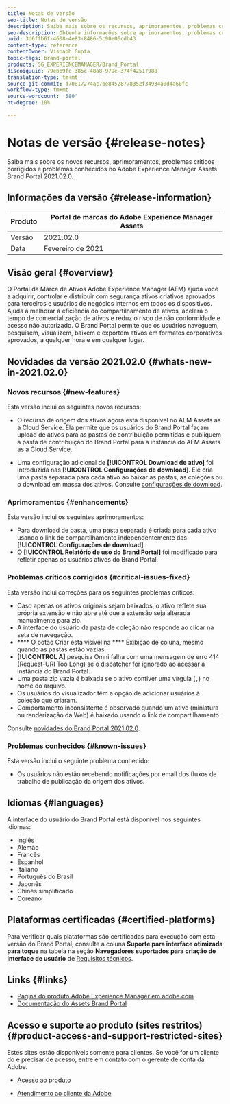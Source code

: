 ```yaml
---
title: Notas de versão
seo-title: Notas de versão
description: Saiba mais sobre os recursos, aprimoramentos, problemas críticos corrigidos e problemas conhecidos no Adobe Experience Manager Assets Brand Portal 2021.02.0.
seo-description: Obtenha informações sobre aprimoramentos, problemas críticos corrigidos e problemas conhecidos no Adobe Experience Manager Assets Brand Portal 2021.02.0.
uuid: 3d6ffb6f-4608-4e83-8486-5c90e06cdb43
content-type: reference
contentOwner: Vishabh Gupta
topic-tags: brand-portal
products: SG_EXPERIENCEMANAGER/Brand_Portal
discoiquuid: 79ebb9fc-385c-48a8-979e-374f42517988
translation-type: tm+mt
source-git-commit: d70817274ac7be84528778352f34934a0d4a60fc
workflow-type: tm+mt
source-wordcount: '580'
ht-degree: 10%

---
```



# Notas de versão {#release-notes}

Saiba mais sobre os novos recursos, aprimoramentos, problemas críticos corrigidos e problemas conhecidos no Adobe Experience Manager Assets Brand Portal 2021.02.0.

## Informações da versão {#release-information}

| Produto | Portal de marcas do Adobe Experience Manager Assets |
|---|---|
| Versão | 2021.02.0 |
| Data | Fevereiro de 2021 |

## Visão geral {#overview}

O Portal da Marca de Ativos Adobe Experience Manager (AEM) ajuda você a adquirir, controlar e distribuir com segurança ativos criativos aprovados para terceiros e usuários de negócios internos em todos os dispositivos. Ajuda a melhorar a eficiência do compartilhamento de ativos, acelera o tempo de comercialização de ativos e reduz o risco de não conformidade e acesso não autorizado. O Brand Portal permite que os usuários naveguem, pesquisem, visualizem, baixem e exportem ativos em formatos corporativos aprovados, a qualquer hora e em qualquer lugar.

## Novidades da versão 2021.02.0 {#whats-new-in-2021.02.0}

### Novos recursos {#new-features}

Esta versão inclui os seguintes novos recursos:

* O recurso de origem dos ativos agora está disponível no AEM Assets as a Cloud Service. Ela permite que os usuários do Brand Portal façam upload de ativos para as pastas de contribuição permitidas e publiquem a pasta de contribuição do Brand Portal para a instância do AEM Assets as a Cloud Service.

* Uma configuração adicional de **[!UICONTROL Download de ativo]** foi introduzida nas **[!UICONTROL Configurações de download]**. Ele cria uma pasta separada para cada ativo ao baixar as pastas, as coleções ou o download em massa dos ativos. Consulte [configurações de download](https://docs.adobe.com/content/help/en/experience-manager-brand-portal/using/download/brand-portal-download-assets.html#configure-download).

<!-- 
* The **[!UICONTROL Download]** dialog is revamped in a list view with additional options to exclude the renditions which are not required, apply the same set of rules for similar asset types, and download the selected asset renditions. See [steps to download assets from Brand Portal](https://docs.adobe.com/content/help/en/experience-manager-brand-portal/using/download/brand-portal-download-assets.html#download-assets).
-->

<!--
* The new **[!UICONTROL Download]** dialog now appears with all the renditions of the selected assets or folders containing assets in a list view, wherein the Brand Portal users can apply same set of renditions for similar asset types and download the selected asset renditions. 
-->

<!-- 
* Navigation to the **[!UICONTROL Files]**, **[!UICONTROL Collections]**, and **[!UICONTROL Shared Links]** is now possible from all the Brand Portal pages in one-click.  

* The **[!UICONTROL Renditions]** panel in the asset details page now allows the Brand Portal users to select the original asset and (or) specific asset renditions, and directly download them from the **[!UICONTROL Renditions]** panel without having to open the **[!UICONTROL Download]** dialog. See [download assets from asset details page](https://docs.adobe.com/content/help/en/experience-manager-brand-portal/using/download/brand-portal-download-assets.html#download-assets-from-asset-details-page).
-->

<!--
Brand Portal users can exclude specific renditions which are not required and directly download the original asset and its renditions from the **[!UICONTROL Renditions]** panel on the asset details page. 
-->

<!-- 
* In addition to the existing **[!UICONTROL Download]** configurations, the Brand Portal administrators can also [configure permissions for different group of users](https://docs.adobe.com/content/help/en/experience-manager-brand-portal/using/download/brand-portal-download-assets.html#configure-download-permissions) to view and (or) download the original asset and its renditions from the asset details page. These configurations will define who can access and (or) download the asset renditions.
-->

### Aprimoramentos {#enhancements}

Esta versão inclui os seguintes aprimoramentos:

* Para download de pasta, uma pasta separada é criada para cada ativo usando o link de compartilhamento independentemente das **[!UICONTROL Configurações de download]**.
* O **[!UICONTROL Relatório de uso do Brand Portal]** foi modificado para refletir apenas os usuários ativos do Brand Portal.

<!--
* The threshold of session timeout for the guest users has been reduced from 2 hours to 15 minutes.
* The additional **[!UICONTROL View pages]** option has been removed for multi-page PDFs as the user can now view the PDF pages from the Adobe Document Cloud Viewer.
-->


### Problemas críticos corrigidos {#critical-issues-fixed}

Esta versão inclui correções para os seguintes problemas críticos:

* Caso apenas os ativos originais sejam baixados, o ativo reflete sua própria extensão e não abre até que a extensão seja alterada manualmente para zip.
* A interface do usuário da pasta de coleção não responde ao clicar na seta de navegação.
* **** O botão Criar está visível na  **** Exibição de coluna, mesmo quando as pastas estão vazias.
* **[!UICONTROL A]** pesquisa Omni falha com uma mensagem de erro 414 (Request-URI Too Long) se o dispatcher for ignorado ao acessar a instância do Brand Portal.
* Uma pasta zip vazia é baixada se o ativo contiver uma vírgula (`,`) no nome do arquivo.
* Os usuários do visualizador têm a opção de adicionar usuários à coleção que criaram.
* Comportamento inconsistente é observado quando um ativo (miniatura ou renderização da Web) é baixado usando o link de compartilhamento.

Consulte [novidades do Brand Portal 2021.02.0](whats-new.md).


### Problemas conhecidos {#known-issues}

Esta versão inclui o seguinte problema conhecido:

* Os usuários não estão recebendo notificações por email dos fluxos de trabalho de publicação da origem dos ativos.

<!--
### Known Issues {#known-issues}

This release includes the following known issue:

* Search on the **[!UICONTROL Asset Reports]** shows processing on the product interface with no search result.
* The video DM encodes are not visible to the non-admin users on the asset details page.
* The alignment of the size of individual asset renditions and total download size is distorted in the Download dialog.
-->


<!--
* Download Settings configuration to configure asset download from Brand Portal. Fast download, custom renditions, and system renditions are the available configurations. 
-->

<!--
* Document Viewer has been introduced to enhance the PDF viewing experience. New options are available for viewing the PDF files in Brand Portal.

* Advances in the asset download process which improves the Brand Portal user experience while [downloading assets from Brand Portal](brand-portal-download-assets.md). Brand Portal administrators can configure **[!UICONTROL Fast Download]**, **[!UICONTROL Custom Renditions]**, and **[!UICONTROL System Renditions]** from the **[!UICONTROL Download]** settings. 

For details, see [what's new in Brand Portal 6.4.7](whats-new.md). 

### Critical Issues Fixed {#critical-issues-fixed-647}

This release includes fixes to the following critical issues:

* The viewer users are not permitted to share link for collections but the option to share is visible to them on the product interface.

* The **[!UICONTROL Download]** button on the options bar does not list all the licensed assets of the selected folder.

* The search takes longer to show the results for certain keywords.

* The **[!UICONTROL Agree]** and **[!UICONTROL Disagree]** check boxes does not appear on bulk selection of licensed and unlicensed assets during download.

* Filter-based search shows processing on the product interface with no search result. 

* The assets do not download from share link if the shared folder contains numerous and large assets.


### Known Issues {#known-issues-647}

This release includes the following known issues:

* If multiple assets are selected, license text does not appear on clicking Terms and Conditions on the license agreement page during download using share link.   

-->

## Idiomas {#languages}

A interface do usuário do Brand Portal está disponível nos seguintes idiomas:

* Inglês
* Alemão
* Francês
* Espanhol
* Italiano
* Português do Brasil
* Japonês
* Chinês simplificado
* Coreano

## Plataformas certificadas {#certified-platforms}

Para verificar quais plataformas são certificadas para execução com esta versão do Brand Portal, consulte a coluna **Suporte para interface otimizada para toque** na tabela na seção **Navegadores suportados para criação de interface de usuário** de [Requisitos técnicos](https://helpx.adobe.com/experience-manager/6-4/sites/deploying/using/technical-requirements.html).

## Links {#links}

* [Página do produto Adobe Experience Manager em adobe.com](http://www.adobe.com/in/marketing-cloud/experience-manager.html)
* [Documentação do Assets Brand Portal](https://helpx.adobe.com/br/experience-manager/brand-portal/user-guide.html)

## Acesso e suporte ao produto (sites restritos) {#product-access-and-support-restricted-sites}

Estes sites estão disponíveis somente para clientes. Se você for um cliente do e precisar de acesso, entre em contato com o gerente de conta da Adobe.

<!--
* [https://daycare.day.com](https://daycare.day.com) 
-->

* [Acesso ao produto](https://login.marketing.adobe.com)

* [Atendimento ao cliente da Adobe](https://helpx.adobe.com/contact.html)
